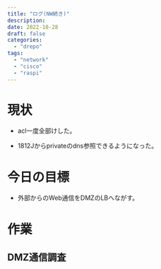 ```yaml
---
title: "ログ(NW続き)"
description:
date: 2022-10-28
draft: false
categories:
  - "drepo"
tags:
  - "network"
  - "cisco"
  - "raspi"
---
```


# 現状

* acl一度全部けした。

* 1812Jからprivateのdns参照できるようになった。

# 今日の目標

* 外部からのWeb通信をDMZのLBへながす。

# 作業

## DMZ通信調査
